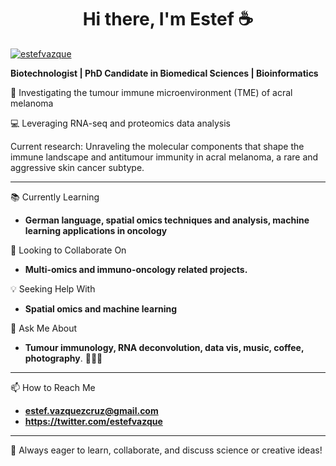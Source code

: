 <h1 align="center">Hi there, I'm Estef ☕ </h1>

<p align="left"> <a href="https://twitter.com/estefvazque" target="blank"><img src="https://img.shields.io/twitter/follow/estefvazque?logo=twitter&style=for-the-badge" alt="estefvazque" /></a> </p>

**Biotechnologist | PhD Candidate in Biomedical Sciences | Bioinformatics**

🧬 Investigating the tumour immune microenvironment (TME) of acral melanoma  

💻 Leveraging RNA-seq and proteomics data analysis

Current research: Unraveling the molecular components that shape the immune landscape and antitumour immunity in acral melanoma, a rare and aggressive skin cancer subtype.

---

📚 Currently Learning

 - **German language, spatial omics techniques and analysis, machine learning applications in oncology**

👥 Looking to Collaborate On

- **Multi-omics and immuno-oncology related projects.**

💡 Seeking Help With

-  **Spatial omics and machine learning**

💬 Ask Me About

- **Tumour immunology, RNA deconvolution, data vis, music, coffee, photography**. 🎸🎹🎨


---

📫 How to Reach Me

- **estef.vazquezcruz@gmail.com**
- **https://twitter.com/estefvazque**
  
---

🎵 Always eager to learn, collaborate, and discuss science or creative ideas!
